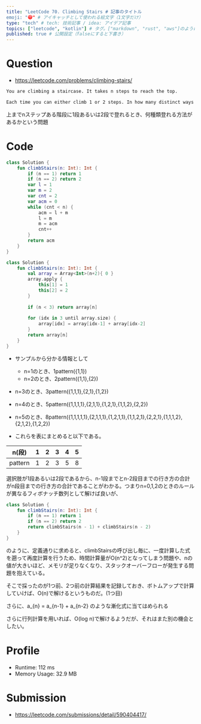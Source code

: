 ```yaml
---
title: "LeetCode 70. Climbing Stairs # 記事のタイトル
emoji: "😆" # アイキャッチとして使われる絵文字（1文字だけ）
type: "tech" # tech: 技術記事 / idea: アイデア記事
topics: ["leetcode", "kotlin"] # タグ。["markdown", "rust", "aws"]のように指定する
published: true # 公開設定（falseにすると下書き）
---
```


# Question

- https://leetcode.com/problems/climbing-stairs/

~~~txt
You are climbing a staircase. It takes n steps to reach the top.

Each time you can either climb 1 or 2 steps. In how many distinct ways can you climb to the top?
~~~

上までnステップある階段に1段あるいは2段で登れるとき、何種類登れる方法があるかという問題

# Code

~~~kotlin
class Solution {
    fun climbStairs(n: Int): Int {
        if (n == 1) return 1
        if (n == 2) return 2
        var l = 1
        var m = 2
        var cnt = 2
        var acm = 0
        while (cnt < n) {
            acm = l + m
            l = m
            m = acm
            cnt++
        }
        return acm
    }
}
~~~

~~~kotlin
class Solution {
    fun climbStairs(n: Int): Int {
        val array = Array<Int>(n+2){ 0 }
        array.apply {
            this[1] = 1
            this[2] = 2
        }
        
        if (n < 3) return array[n]
        
        for (idx in 3 until array.size) {
            array[idx] = array[idx-1] + array[idx-2]
        }
        return array[n]
    }
}
~~~

- サンプルから分かる情報として
   -  n=1のとき、1pattern({1,1})
   -  n=2のとき、2pattern({1,1},{2})
- n=3のとき、3pattern({1,1,1},{2,1},{1,2})
- n=4のとき、5pattern({1,1,1,1},{2,1,1},{1,2,1},{1,1,2},{2,2})
- n=5のとき、8pattern({1,1,1,1,1},{2,1,1,1},{1,2,1,1},{1,1,2,1},{2,2,1},{1,1,1,2},{2,1,2},{1,2,2})

- これらを表にまとめると以下である。

| n(段)    | 1 | 2 | 3 | 4 | 5 |
|----------|---|---|---|---|---|
| pattern  | 1 | 2 | 3 | 5 | 8 |

選択肢が1段あるいは2段であるから、n-1段までとn-2段目までの行き方の合計がn段目までの行き方の合計であることがわかる。つまりn=0,1,2のときのルールが異なるフィボナッチ数列として解けば良いが、

~~~kt
class Solution {
    fun climbStairs(n: Int): Int {
        if (n == 1) return 1
        if (n == 2) return 2
        return climbStairs(n - 1) + climbStairs(n - 2)
    }
}
~~~

のように、定義通りに求めると、climbStairsの呼び出し毎に、一度計算した式を遡って再度計算を行うため、時間計算量がO(n^2)となってしまう問題や、nの値が大きいほど、メモリが足りなくなり、スタックオーバーフローが発生する問題を抱えている。

そこで採ったのが1つ前、2つ前の計算結果を記録しておき、ボトムアップで計算していけば、O(n)で解けるというものだ。(1つ目)

さらに、a_{n} = a_{n-1} + a_{n-2} のような漸化式に当てはめられる

さらに行列計算を用いれば、O(log n)で解けるようだが、それはまた別の機会としたい。

# Profile
- Runtime: 112 ms
- Memory Usage: 32.9 MB

# Submission
- https://leetcode.com/submissions/detail/590404417/